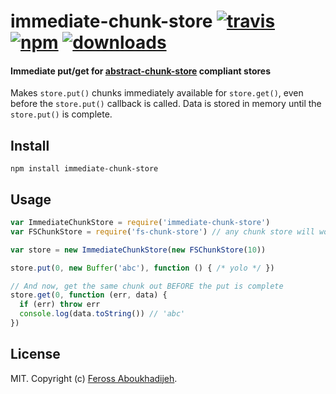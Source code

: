 # immediate-chunk-store [![travis][travis-image]][travis-url] [![npm][npm-image]][npm-url] [![downloads][downloads-image]][downloads-url]

[travis-image]: https://img.shields.io/travis/feross/immediate-chunk-store/master.svg
[travis-url]: https://travis-ci.org/feross/immediate-chunk-store
[npm-image]: https://img.shields.io/npm/v/immediate-chunk-store.svg
[npm-url]: https://npmjs.org/package/immediate-chunk-store
[downloads-image]: https://img.shields.io/npm/dm/immediate-chunk-store.svg
[downloads-url]: https://npmjs.org/package/immediate-chunk-store

#### Immediate put/get for [abstract-chunk-store](https://github.com/mafintosh/abstract-chunk-store) compliant stores

Makes `store.put()` chunks immediately available for `store.get()`, even before the
`store.put()` callback is called. Data is stored in memory until the `store.put()`
is complete.

## Install

```
npm install immediate-chunk-store
```

## Usage

``` js
var ImmediateChunkStore = require('immediate-chunk-store')
var FSChunkStore = require('fs-chunk-store') // any chunk store will work

var store = new ImmediateChunkStore(new FSChunkStore(10))

store.put(0, new Buffer('abc'), function () { /* yolo */ })

// And now, get the same chunk out BEFORE the put is complete
store.get(0, function (err, data) {
  if (err) throw err
  console.log(data.toString()) // 'abc'
})
```

## License

MIT. Copyright (c) [Feross Aboukhadijeh](http://feross.org).
